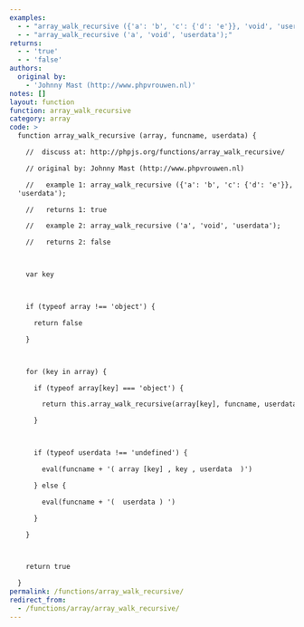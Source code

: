 ```yaml
---
examples:
  - - "array_walk_recursive ({'a': 'b', 'c': {'d': 'e'}}, 'void', 'userdata');"
  - - "array_walk_recursive ('a', 'void', 'userdata');"
returns:
  - - 'true'
  - - 'false'
authors:
  original by:
    - 'Johnny Mast (http://www.phpvrouwen.nl)'
notes: []
layout: function
function: array_walk_recursive
category: array
code: >
  function array_walk_recursive (array, funcname, userdata) {

    //  discuss at: http://phpjs.org/functions/array_walk_recursive/

    // original by: Johnny Mast (http://www.phpvrouwen.nl)

    //   example 1: array_walk_recursive ({'a': 'b', 'c': {'d': 'e'}}, 'void',
  'userdata');

    //   returns 1: true

    //   example 2: array_walk_recursive ('a', 'void', 'userdata');

    //   returns 2: false



    var key



    if (typeof array !== 'object') {

      return false

    }



    for (key in array) {

      if (typeof array[key] === 'object') {

        return this.array_walk_recursive(array[key], funcname, userdata)

      }



      if (typeof userdata !== 'undefined') {

        eval(funcname + '( array [key] , key , userdata  )')

      } else {

        eval(funcname + '(  userdata ) ')

      }

    }



    return true

  }
permalink: /functions/array_walk_recursive/
redirect_from:
  - /functions/array/array_walk_recursive/
---
```


<!-- WARNING! This file is auto generated by `npm run web:inject`, do not edit by hand -->
